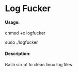 # Log Fucker

#### Usage:
chmod +x logfucker

sudo ./logfucker

#### Description: 
Bash script to clean linux log files.
